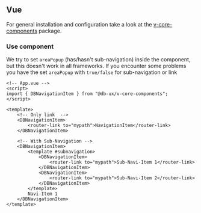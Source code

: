 ## Vue

For general installation and configuration take a look at the [v-core-components](https://www.npmjs.com/package/@db-ux/v-core-components) package.

### Use component

We try to set `areaPopup` (has/hasn't sub-navigation) inside the component, but this doesn't work in all frameworks. If you encounter some problems you have the set `areaPopup` with `true/false` for sub-navigation or link

```vue App.vue
<!-- App.vue -->
<script>
import { DBNavigationItem } from "@db-ux/v-core-components";
</script>

<template>
	<!-- Only link	-->
	<DBNavigationItem>
		<router-link to="mypath">NavigationItem</router-link>
	</DBNavigationItem>

	<!-- With Sub-Navigation -->
	<DBNavigationItem>
		<template #subnavigation>
			<DBNavigationItem>
				<router-link to="mypath">Sub-Navi-Item 1</router-link>
			</DBNavigationItem>
			<DBNavigationItem>
				<router-link to="mypath">Sub-Navi-Item 2</router-link>
			</DBNavigationItem>
		</template>
		Navi-Item 1
	</DBNavigationItem>
</template>
```
